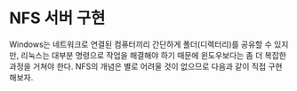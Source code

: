 # NFS 서버 구현

Windows는 네트워크로 연결된 컴퓨터끼리 간단하게 폴더(디렉터리)를 공유할 수 있지만, 리눅스는 대부분 명령으로 작업을 해결해야 하기 때문에 윈도우보다는 좀 더 복잡한 과정을 거쳐야 한다. NFS의 개념은 별로 어려울 것이 없으므로 다음과 같이 직접 구현해보자.

